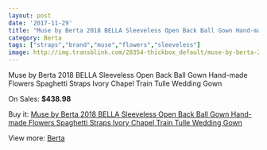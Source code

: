 ```yaml
---
layout: post
date: '2017-11-29'
title: "Muse by Berta 2018 BELLA Sleeveless Open Back Ball Gown Hand-made Flowers Spaghetti Straps Ivory Chapel Train Tulle Wedding Gown"
category: Berta
tags: ["straps","brand","muse","flowers","sleeveless"]
image: http://img.transblink.com/28354-thickbox_default/muse-by-berta-2018-bella-sleeveless-open-back-ball-gown-hand-made-flowers-spaghetti-straps-ivory-chapel-train-tulle-wedding-gown.jpg
---
```

Muse by Berta 2018 BELLA Sleeveless Open Back Ball Gown Hand-made Flowers Spaghetti Straps Ivory Chapel Train Tulle Wedding Gown

On Sales: **$438.98**
<a href="https://www.transblink.com/en/berta/9271-muse-by-berta-2018-bella-sleeveless-open-back-ball-gown-hand-made-flowers-spaghetti-straps-ivory-chapel-train-tulle-wedding-gown.html"><amp-img layout="responsive" width="600" height="600" src="//img.transblink.com/28354-thickbox_default/muse-by-berta-2018-bella-sleeveless-open-back-ball-gown-hand-made-flowers-spaghetti-straps-ivory-chapel-train-tulle-wedding-gown.jpg" alt="Muse by Berta 2018 BELLA Sleeveless Open Back Ball Gown Hand-made Flowers Spaghetti Straps Ivory Chapel Train Tulle Wedding Gown 0" /></a>
<a href="https://www.transblink.com/en/berta/9271-muse-by-berta-2018-bella-sleeveless-open-back-ball-gown-hand-made-flowers-spaghetti-straps-ivory-chapel-train-tulle-wedding-gown.html"><amp-img layout="responsive" width="600" height="600" src="//img.transblink.com/28364-thickbox_default/muse-by-berta-2018-bella-sleeveless-open-back-ball-gown-hand-made-flowers-spaghetti-straps-ivory-chapel-train-tulle-wedding-gown.jpg" alt="Muse by Berta 2018 BELLA Sleeveless Open Back Ball Gown Hand-made Flowers Spaghetti Straps Ivory Chapel Train Tulle Wedding Gown 1" /></a>
<a href="https://www.transblink.com/en/berta/9271-muse-by-berta-2018-bella-sleeveless-open-back-ball-gown-hand-made-flowers-spaghetti-straps-ivory-chapel-train-tulle-wedding-gown.html"><amp-img layout="responsive" width="600" height="600" src="//img.transblink.com/28363-thickbox_default/muse-by-berta-2018-bella-sleeveless-open-back-ball-gown-hand-made-flowers-spaghetti-straps-ivory-chapel-train-tulle-wedding-gown.jpg" alt="Muse by Berta 2018 BELLA Sleeveless Open Back Ball Gown Hand-made Flowers Spaghetti Straps Ivory Chapel Train Tulle Wedding Gown 2" /></a>
<a href="https://www.transblink.com/en/berta/9271-muse-by-berta-2018-bella-sleeveless-open-back-ball-gown-hand-made-flowers-spaghetti-straps-ivory-chapel-train-tulle-wedding-gown.html"><amp-img layout="responsive" width="600" height="600" src="//img.transblink.com/28362-thickbox_default/muse-by-berta-2018-bella-sleeveless-open-back-ball-gown-hand-made-flowers-spaghetti-straps-ivory-chapel-train-tulle-wedding-gown.jpg" alt="Muse by Berta 2018 BELLA Sleeveless Open Back Ball Gown Hand-made Flowers Spaghetti Straps Ivory Chapel Train Tulle Wedding Gown 3" /></a>
<a href="https://www.transblink.com/en/berta/9271-muse-by-berta-2018-bella-sleeveless-open-back-ball-gown-hand-made-flowers-spaghetti-straps-ivory-chapel-train-tulle-wedding-gown.html"><amp-img layout="responsive" width="600" height="600" src="//img.transblink.com/28361-thickbox_default/muse-by-berta-2018-bella-sleeveless-open-back-ball-gown-hand-made-flowers-spaghetti-straps-ivory-chapel-train-tulle-wedding-gown.jpg" alt="Muse by Berta 2018 BELLA Sleeveless Open Back Ball Gown Hand-made Flowers Spaghetti Straps Ivory Chapel Train Tulle Wedding Gown 4" /></a>
<a href="https://www.transblink.com/en/berta/9271-muse-by-berta-2018-bella-sleeveless-open-back-ball-gown-hand-made-flowers-spaghetti-straps-ivory-chapel-train-tulle-wedding-gown.html"><amp-img layout="responsive" width="600" height="600" src="//img.transblink.com/28360-thickbox_default/muse-by-berta-2018-bella-sleeveless-open-back-ball-gown-hand-made-flowers-spaghetti-straps-ivory-chapel-train-tulle-wedding-gown.jpg" alt="Muse by Berta 2018 BELLA Sleeveless Open Back Ball Gown Hand-made Flowers Spaghetti Straps Ivory Chapel Train Tulle Wedding Gown 5" /></a>
<a href="https://www.transblink.com/en/berta/9271-muse-by-berta-2018-bella-sleeveless-open-back-ball-gown-hand-made-flowers-spaghetti-straps-ivory-chapel-train-tulle-wedding-gown.html"><amp-img layout="responsive" width="600" height="600" src="//img.transblink.com/28359-thickbox_default/muse-by-berta-2018-bella-sleeveless-open-back-ball-gown-hand-made-flowers-spaghetti-straps-ivory-chapel-train-tulle-wedding-gown.jpg" alt="Muse by Berta 2018 BELLA Sleeveless Open Back Ball Gown Hand-made Flowers Spaghetti Straps Ivory Chapel Train Tulle Wedding Gown 6" /></a>
<a href="https://www.transblink.com/en/berta/9271-muse-by-berta-2018-bella-sleeveless-open-back-ball-gown-hand-made-flowers-spaghetti-straps-ivory-chapel-train-tulle-wedding-gown.html"><amp-img layout="responsive" width="600" height="600" src="//img.transblink.com/28358-thickbox_default/muse-by-berta-2018-bella-sleeveless-open-back-ball-gown-hand-made-flowers-spaghetti-straps-ivory-chapel-train-tulle-wedding-gown.jpg" alt="Muse by Berta 2018 BELLA Sleeveless Open Back Ball Gown Hand-made Flowers Spaghetti Straps Ivory Chapel Train Tulle Wedding Gown 7" /></a>
<a href="https://www.transblink.com/en/berta/9271-muse-by-berta-2018-bella-sleeveless-open-back-ball-gown-hand-made-flowers-spaghetti-straps-ivory-chapel-train-tulle-wedding-gown.html"><amp-img layout="responsive" width="600" height="600" src="//img.transblink.com/28357-thickbox_default/muse-by-berta-2018-bella-sleeveless-open-back-ball-gown-hand-made-flowers-spaghetti-straps-ivory-chapel-train-tulle-wedding-gown.jpg" alt="Muse by Berta 2018 BELLA Sleeveless Open Back Ball Gown Hand-made Flowers Spaghetti Straps Ivory Chapel Train Tulle Wedding Gown 8" /></a>
<a href="https://www.transblink.com/en/berta/9271-muse-by-berta-2018-bella-sleeveless-open-back-ball-gown-hand-made-flowers-spaghetti-straps-ivory-chapel-train-tulle-wedding-gown.html"><amp-img layout="responsive" width="600" height="600" src="//img.transblink.com/28356-thickbox_default/muse-by-berta-2018-bella-sleeveless-open-back-ball-gown-hand-made-flowers-spaghetti-straps-ivory-chapel-train-tulle-wedding-gown.jpg" alt="Muse by Berta 2018 BELLA Sleeveless Open Back Ball Gown Hand-made Flowers Spaghetti Straps Ivory Chapel Train Tulle Wedding Gown 9" /></a>
<a href="https://www.transblink.com/en/berta/9271-muse-by-berta-2018-bella-sleeveless-open-back-ball-gown-hand-made-flowers-spaghetti-straps-ivory-chapel-train-tulle-wedding-gown.html"><amp-img layout="responsive" width="600" height="600" src="//img.transblink.com/28355-thickbox_default/muse-by-berta-2018-bella-sleeveless-open-back-ball-gown-hand-made-flowers-spaghetti-straps-ivory-chapel-train-tulle-wedding-gown.jpg" alt="Muse by Berta 2018 BELLA Sleeveless Open Back Ball Gown Hand-made Flowers Spaghetti Straps Ivory Chapel Train Tulle Wedding Gown 10" /></a>

Buy it: [Muse by Berta 2018 BELLA Sleeveless Open Back Ball Gown Hand-made Flowers Spaghetti Straps Ivory Chapel Train Tulle Wedding Gown](https://www.transblink.com/en/berta/9271-muse-by-berta-2018-bella-sleeveless-open-back-ball-gown-hand-made-flowers-spaghetti-straps-ivory-chapel-train-tulle-wedding-gown.html "Muse by Berta 2018 BELLA Sleeveless Open Back Ball Gown Hand-made Flowers Spaghetti Straps Ivory Chapel Train Tulle Wedding Gown")

View more: [Berta](https://www.transblink.com/en/81-berta "Berta")